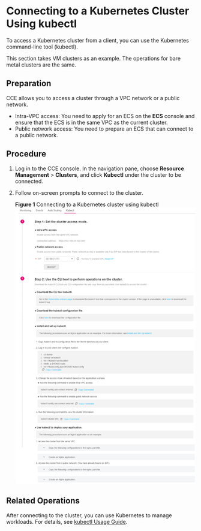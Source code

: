 # Connecting to a Kubernetes Cluster Using kubectl<a name="cce_01_0107"></a>

To access a Kubernetes cluster from a client, you can use the Kubernetes command-line tool \(kubectl\).

This section takes VM clusters as an example. The operations for bare metal clusters are the same.

## Preparation<a name="section3271162319436"></a>

CCE allows you to access a cluster through a VPC network or a public network.

-   Intra-VPC access: You need to apply for an ECS on the  **ECS**  console and ensure that the ECS is in the same VPC as the current cluster.
-   Public network access: You need to prepare an ECS that can connect to a public network.

## Procedure<a name="section37321625113110"></a>

1.  Log in to the CCE console. In the navigation pane, choose  **Resource Management**  \>  **Clusters**, and click  **Kubectl**  under the cluster to be connected.
2.  Follow on-screen prompts to connect to the cluster.

    **Figure  1**  Connecting to a Kubernetes cluster using kubectl<a name="fig984735623518"></a>  
    ![](figures/connecting-to-a-kubernetes-cluster-using-kubectl.png "connecting-to-a-kubernetes-cluster-using-kubectl")


## Related Operations<a name="section422912118536"></a>

After connecting to the cluster, you can use Kubernetes to manage workloads. For details, see  [kubectl Usage Guide](kubectl-usage-guide.md).


